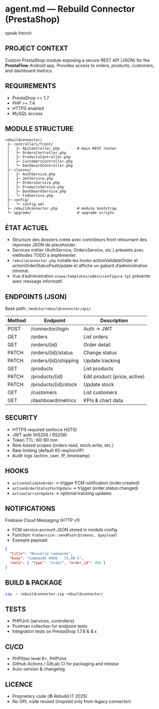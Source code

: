 # agent.md — Rebuild Connector (PrestaShop)
speak french
## PROJECT CONTEXT
Custom PrestaShop module exposing a secure REST API (JSON) for the **PrestaFlow** Android app.
Provides access to orders, products, customers, and dashboard metrics.

## REQUIREMENTS
- PrestaShop >= 1.7
- PHP >= 7.4
- HTTPS enabled
- MySQL access

## MODULE STRUCTURE
```
rebuildconnector/
 ├─ controllers/front/
 │   ├─ ApiController.php        # main REST router
 │   ├─ OrdersController.php
 │   ├─ ProductsController.php
 │   ├─ CustomersController.php
 │   └─ DashboardController.php
 ├─ classes/
 │   ├─ AuthService.php
 │   ├─ JwtService.php
 │   ├─ OrdersService.php
 │   ├─ ProductsService.php
 │   ├─ DashboardService.php
 │   └─ FcmService.php
 ├─ config/
 │   └─ config.xml
 ├─ rebuildconnector.php         # module bootstrap
 └─ upgrade/                     # upgrade scripts
```

## ÉTAT ACTUEL
- Structure des dossiers créée avec contrôleurs front retournant des réponses JSON de placeholder.
- Services métier (AuthService, OrdersService, etc.) présents avec méthodes TODO à implémenter.
- `rebuildconnector.php` installe les hooks actionValidateOrder et actionOrderStatusPostUpdate et affiche un gabarit d’administration minimal.
- Vue d’administration `views/templates/admin/configure.tpl` présente avec message informatif.

## ENDPOINTS (JSON)
Base path: `/module/rebuildconnector/api/`

| Method | Endpoint | Description |
|--------|-----------|-------------|
| POST | /connector/login | Auth → JWT |
| GET | /orders | List orders |
| GET | /orders/{id} | Order detail |
| PATCH | /orders/{id}/status | Change status |
| PATCH | /orders/{id}/shipping | Update tracking |
| GET | /products | List products |
| PATCH | /products/{id} | Edit product (price, active) |
| PATCH | /products/{id}/stock | Update stock |
| GET | /customers | List customers |
| GET | /dashboard/metrics | KPIs & chart data |

## SECURITY
- HTTPS required (enforce HSTS)
- JWT auth (HS256 / RS256)
- Token TTL: 60–90 min
- Role-based scopes (orders.read, stock.write, etc.)
- Rate limiting (default 60 req/min/IP)
- Audit logs (action, user, IP, timestamp)

## HOOKS
- `actionValidateOrder` → trigger FCM notification (order.created)
- `actionOrderStatusPostUpdate` → trigger (order.status.changed)
- `actionCarrierUpdate` → optional tracking updates

## NOTIFICATIONS
Firebase Cloud Messaging (HTTP v1)
- FCM service account JSON stored in module config
- Function: `FcmService::sendPush($tokens, $payload)`
- Example payload:
```json
{
  "title": "Nouvelle commande",
  "body": "Commande #456 - 72,90 €",
  "data": { "type": "order", "order_id": 456 }
}
```

## BUILD & PACKAGE
```bash
zip -r rebuildconnector.zip rebuildconnector/
```

## TESTS
- PHPUnit (services, controllers)
- Postman collection for endpoint tests
- Integration tests on PrestaShop 1.7.8 & 8.x

## CI/CD
- PHPStan level 6+, PHPUnit
- GitHub Actions / GitLab CI for packaging and release
- Auto-version & changelog

## LICENCE
- Proprietary code (© Rebuild IT 2025)
- No GPL code reused (inspired only from legacy connector)
